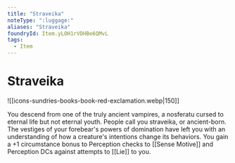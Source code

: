 ```yaml
---
title: "Straveika"
noteType: ":luggage:"
aliases: "Straveika"
foundryId: Item.yLOH1rVDHBe6QMvL
tags:
  - Item
---
```


# Straveika
![[icons-sundries-books-book-red-exclamation.webp|150]]

You descend from one of the truly ancient vampires, a nosferatu cursed to eternal life but not eternal youth. People call you straveika, or ancient-born. The vestiges of your forebear's powers of domination have left you with an understanding of how a creature's intentions change its behaviors. You gain a +1 circumstance bonus to Perception checks to [[Sense Motive]] and Perception DCs against attempts to [[Lie]] to you.

